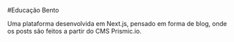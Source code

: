 #Educação Bento

Uma plataforma desenvolvida em Next.js, pensado em forma de blog, onde os posts são feitos a partir do CMS Prismic.io.
